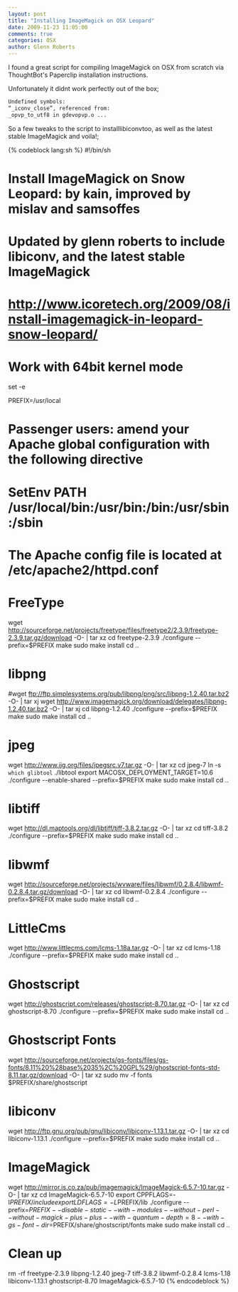 ```yaml
---
layout: post
title: "Installing ImageMagick on OSX Leopard"
date: 2009-11-23 11:05:00
comments: true
categories: OSX
author: Glenn Roberts
---
```


I found a great script for compiling ImageMagick on OSX from scratch via ThoughtBot's Paperclip installation instructions.

Unfortunately it didnt work perfectly out of the box;

``` bash
Undefined symbols:
“_iconv_close”, referenced from:
_opvp_to_utf8 in gdevopvp.o ...
```

So a few tweaks to the script to installlibiconvtoo, as well as the latest stable ImageMagick and voila!;

{% codeblock lang:sh %}
#!/bin/sh
# Install ImageMagick on Snow Leopard: by kain, improved by mislav and samsoffes
# Updated by glenn roberts to include libiconv, and the latest stable ImageMagick
#
# http://www.icoretech.org/2009/08/install-imagemagick-in-leopard-snow-leopard/
# Work with 64bit kernel mode

set -e

PREFIX=/usr/local
# Passenger users: amend your Apache global configuration with the following directive
# SetEnv PATH /usr/local/bin:/usr/bin:/bin:/usr/sbin:/sbin
# The Apache config file is located at /etc/apache2/httpd.conf

# FreeType
wget http://sourceforge.net/projects/freetype/files/freetype2/2.3.9/freetype-2.3.9.tar.gz/download -O- | tar xz
cd freetype-2.3.9
./configure --prefix=$PREFIX
make
sudo make install
cd ..

# libpng
#wget ftp://ftp.simplesystems.org/pub/libpng/png/src/libpng-1.2.40.tar.bz2 -O- | tar xj
wget http://www.imagemagick.org/download/delegates/libpng-1.2.40.tar.bz2 -O- | tar xj
cd libpng-1.2.40
./configure --prefix=$PREFIX
make
sudo make install
cd ..

# jpeg
wget http://www.ijg.org/files/jpegsrc.v7.tar.gz -O- | tar xz
cd jpeg-7
ln -s `which glibtool` ./libtool
export MACOSX_DEPLOYMENT_TARGET=10.6
./configure --enable-shared --prefix=$PREFIX
make
sudo make install
cd ..

# libtiff
wget http://dl.maptools.org/dl/libtiff/tiff-3.8.2.tar.gz -O- | tar xz
cd tiff-3.8.2
./configure --prefix=$PREFIX
make
sudo make install
cd ..

# libwmf
wget http://sourceforge.net/projects/wvware/files/libwmf/0.2.8.4/libwmf-0.2.8.4.tar.gz/download -O- | tar xz
cd libwmf-0.2.8.4
./configure --prefix=$PREFIX
make
sudo make install
cd ..

# LittleCms
wget http://www.littlecms.com/lcms-1.18a.tar.gz -O- | tar xz
cd lcms-1.18
./configure --prefix=$PREFIX
make
sudo make install
cd ..

# Ghostscript
wget http://ghostscript.com/releases/ghostscript-8.70.tar.gz -O- | tar xz
cd ghostscript-8.70
./configure --prefix=$PREFIX
make
sudo make install
cd ..

# Ghostscript Fonts
wget http://sourceforge.net/projects/gs-fonts/files/gs-fonts/8.11%20%28base%2035%2C%20GPL%29/ghostscript-fonts-std-8.11.tar.gz/download -O- | tar xz
sudo mv -f fonts $PREFIX/share/ghostscript

# libiconv
wget http://ftp.gnu.org/pub/gnu/libiconv/libiconv-1.13.1.tar.gz -O- | tar xz
cd libiconv-1.13.1
./configure --prefix=$PREFIX
make
sudo make install
cd ..

# ImageMagick
wget http://mirror.is.co.za/pub/imagemagick/ImageMagick-6.5.7-10.tar.gz -O- | tar xz
cd ImageMagick-6.5.7-10
export CPPFLAGS=-I$PREFIX/include
export LDFLAGS=-L$PREFIX/lib
./configure --prefix=$PREFIX --disable-static --with-modules --without-perl --without-magick-plus-plus --with-quantum-depth=8 --with-gs-font-dir=$PREFIX/share/ghostscript/fonts
make
sudo make install
cd ..

# Clean up
rm -rf freetype-2.3.9 libpng-1.2.40 jpeg-7 tiff-3.8.2 libwmf-0.2.8.4 lcms-1.18 libiconv-1.13.1 ghostscript-8.70 ImageMagick-6.5.7-10
{% endcodeblock %}

